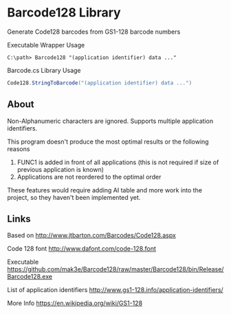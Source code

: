 # Barcode128 Library
Generate Code128 barcodes from GS1-128 barcode numbers

Executable Wrapper Usage
```
C:\path> Barcode128 "(application identifier) data ..."
```

Barcode.cs Library Usage
```C#
Code128.StringToBarcode("(application identifier) data ...")
```


## About

Non-Alphanumeric characters are ignored. Supports multiple application identifiers.

This program doesn't produce the most optimal results or the following reasons

1) FUNC1 is added in front of all applications (this is not required if size of previous application is known)
2) Applications are not reordered to the optimal order

These features would require adding AI table and more work into the project, so they haven't been implemented yet.



## Links

Based on http://www.jtbarton.com/Barcodes/Code128.aspx

Code 128 font http://www.dafont.com/code-128.font

Executable https://github.com/mak3e/Barcode128/raw/master/Barcode128/bin/Release/Barcode128.exe

List of application identifiers http://www.gs1-128.info/application-identifiers/

More Info https://en.wikipedia.org/wiki/GS1-128




